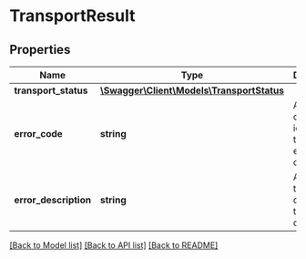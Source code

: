 # TransportResult

## Properties

Name | Type | Description | Notes
------------ | ------------- | ------------- | -------------
**transport_status** | [**\Swagger\Client\Models\TransportStatus**](TransportStatus.md) |  |
**error_code** | **string** | An error code that identifies the type of error that occured. | [optional]
**error_description** | **string** | A message that describes the error condition. | [optional]

[[Back to Model list]](../../README.md#documentation-for-models) [[Back to API list]](../../README.md#documentation-for-api-endpoints) [[Back to README]](../../README.md)

